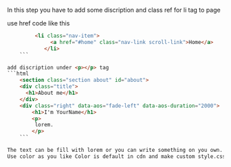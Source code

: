  In this step you have to add some discription and class ref for li tag to page 

use href code like this
```html
         <li class="nav-item">
              <a href="#home" class="nav-link scroll-link">Home</a>
            </li>
    ```

add discription under <p></p> tag
```html
    <section class="section about" id="about">
    <div class="title">
      <h1>About me</h1>
    </div>
    <div class="right" data-aos="fade-left" data-aos-duration="2000">
        <h1>I'm YourName</h1>
        <p>
         lorem.
        </p>
    ```

The text can be fill with lorem or you can write something on you own.
Use color as you like Color is default in cdn and make custom style.css file, next step is in detail for this.

 